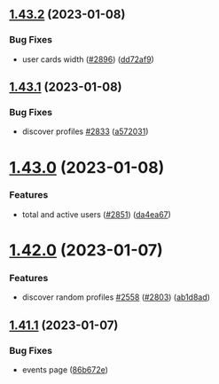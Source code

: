 ## [1.43.2](https://github.com/EddieHubCommunity/LinkFree/compare/v1.43.1...v1.43.2) (2023-01-08)


### Bug Fixes

* user cards width ([#2896](https://github.com/EddieHubCommunity/LinkFree/issues/2896)) ([dd72af9](https://github.com/EddieHubCommunity/LinkFree/commit/dd72af9e66186d77e1908628e0b2b0694c994f46))



## [1.43.1](https://github.com/EddieHubCommunity/LinkFree/compare/v1.43.0...v1.43.1) (2023-01-08)


### Bug Fixes

* discover profiles [#2833](https://github.com/EddieHubCommunity/LinkFree/issues/2833) ([a572031](https://github.com/EddieHubCommunity/LinkFree/commit/a572031dc7f6f724bc9962af845e11aaa7140656))



# [1.43.0](https://github.com/EddieHubCommunity/LinkFree/compare/v1.42.0...v1.43.0) (2023-01-08)


### Features

* total and active users ([#2851](https://github.com/EddieHubCommunity/LinkFree/issues/2851)) ([da4ea67](https://github.com/EddieHubCommunity/LinkFree/commit/da4ea6781139d23856972858ff504c76f4bc7de0))



# [1.42.0](https://github.com/EddieHubCommunity/LinkFree/compare/v1.41.1...v1.42.0) (2023-01-07)


### Features

* discover random profiles [#2558](https://github.com/EddieHubCommunity/LinkFree/issues/2558) ([#2803](https://github.com/EddieHubCommunity/LinkFree/issues/2803)) ([ab1d8ad](https://github.com/EddieHubCommunity/LinkFree/commit/ab1d8adf38a1f7ff7e5687e4bde6e32175aae8a2))



## [1.41.1](https://github.com/EddieHubCommunity/LinkFree/compare/v1.41.0...v1.41.1) (2023-01-07)


### Bug Fixes

* events page ([86b672e](https://github.com/EddieHubCommunity/LinkFree/commit/86b672e3e29e59b51bc827b8f2a261cc1c4c222d))



